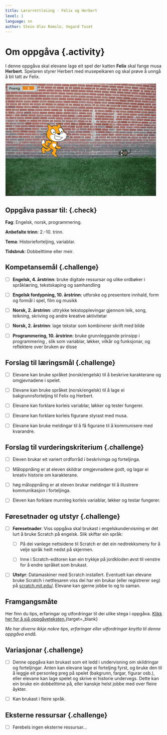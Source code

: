 ```yaml
---
title: Lærarrettleiing - Felix og Herbert
level: 1
language: nn
author: Stein Olav Romslo, Vegard Tuset
---
```



# Om oppgåva {.activity}

I denne oppgåva skal elevane lage eit spel der katten __Felix__ skal fange musa
__Herbert__. Spelaren styrer Herbert med musepeikaren og skal prøve å unngå å
bli tatt av Felix.

![Bilete av Felix og Herbert](felix_og_herbert.png)

## Oppgåva passar til: {.check}

__Fag__: Engelsk, norsk, programmering.

__Anbefalte trinn__: 2.-10. trinn.

__Tema__: Historieforteljing, variablar.

__Tidsbruk__: Dobbelttime eller meir.

## Kompetansemål {.challenge}

- [ ] __Engelsk, 4. årstrinn__: bruke digitale ressursar og ulike ordbøker i
        språklæring, tekstskaping og samhandling

- [ ] __Engelsk fordypning, 10. årstrinn__: utforske og presentere innhald,
        form og formål i spel, film og musikk

- [ ] __Norsk, 2. årstrinn__: uttrykke tekstopplevingar gjennom leik, song,
      teikning, skriving og andre kreative aktivitetar

- [ ] __Norsk, 2. årstrinn__: lage tekstar som kombinerer skrift med bilde

- [ ] __Programmering, 10. årstrinn__: bruke grunnleggande prinsipp i programmering
      , slik som variablar, løkker, vilkår og funksjonar, og reflektere over
      bruken av disse

## Forslag til læringsmål {.challenge}

- [ ] Elevane kan bruke språket (norsk/engelsk) til å beskrive karakterane og
  omgjevnadene i spelet.

- [ ] Elevane kan bruke språket (norsk/engelsk) til å lage ei
  bakgrunnsforteljing til Felix og Herbert.

- [ ] Elevane kan forklare korleis variablar, løkker og tester fungerer.

- [ ] Elevane kan forklare korleis figurane styrast med musa.

- [ ] Elevane kan bruke meldingar til å få figurane til å kommunisere med
  kvarandre.

## Forslag til vurderingskriterium {.challenge}

- [ ] Eleven brukar eit variert ordforråd i beskrivinga og forteljinga.

- [ ] Måloppnåing er at eleven skildrar omgjevnadene godt, og lagar ei kreativ
  historie om karakterane.

- [ ] høg måloppnåing er at eleven brukar meldingar til å illustrere
  kommunikasjon i forteljinga.

- [ ] Eleven kan forklare munnleg korleis variablar, løkker og testar fungerer.

## Føresetnader og utstyr {.challenge}

- [ ] __Føresetnader__: Viss oppgåva skal brukast i engelskundervisning er det
  lurt å bruke Scratch på engelsk. Slik skiftar ein språk:

  - [ ] På dei vanlege nettsidene til Scratch er det ein nedtrekksmeny for å
    velje språk heilt nedst på skjermen.

  - [ ] Inne i Scratch-editoren kan ein trykkje på jordkloden øvst til venstre
    for å endre språket som brukast.

- [ ] __Utstyr__: Datamaskiner med Scratch installert. Eventuelt kan elevane
  bruke Scratch i nettlesaren viss dei har ein brukar (eller registrerer seg) på
  [scratch.mit.edu/](https://scratch.mit.edu/). Elevane kan gjerne jobbe to og
  to saman.

## Framgangsmåte

Her finn du tips, erfaringar og utfordringar til dei ulike stega i oppgåva.
[Klikk her for å sjå
oppgåveteksten.](../felix_og_herbert/felix_og_herbert_nn.html){target=_blank}

_Me har diverre ikkje nokre tips, erfaringar eller utfordringar knytta til denne
oppgåva endå._

## Variasjonar {.challenge}

- [ ] Denne oppgåva kan brukast som eit ledd i undervisning om skildringar og
  forteljingar. Anten kan elevane lage ei forteljing fyrst, og bruke den til å
  leggje eit personleg preg på spelet (bakgrunn, fargar, figurar osb.), eller
  elevane kan lage spelet og skrive ei historie undervegs. Dette kan ein bruke
  ein dobbelttime på, eller kanskje helst jobbe med over fleire åykter.

- [ ] Kan brukast i fleire språk.

## Eksterne ressursar {.challenge}

- [ ] Førebels ingen eksterne ressursar...
